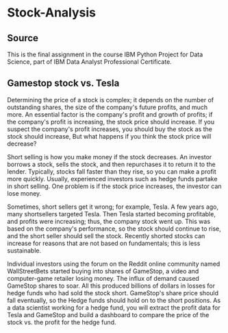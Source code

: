 # Stock-Analysis

## Source

This is the final assignment in the course IBM Python Project for Data Science, part of IBM Data Analyst Professional Certificate.

## Gamestop stock vs. Tesla
Determining the price of a stock is complex; it depends on the number of outstanding shares, the size of the company's future profits, and much more.  An essential factor is the company's profit and growth of profits; if the company's profit is increasing, the stock price should increase.  If you suspect the company's profit increases, you should buy the stock as the stock should increase, But what happens if you think the stock price will decrease? 

Short selling is how you make money if the stock decreases. An investor borrows a stock, sells the stock, and then repurchases it to return it to the lender. Typically, stocks fall faster than they rise, so you can make a profit more quickly. Usually, experienced investors such as hedge funds partake in short selling. One problem is if the stock price increases, the investor can lose money.

Sometimes, short sellers get it wrong; for example, Tesla.  A few years ago, many shortsellers targeted Tesla. Then Tesla started becoming profitable, and profits were increasing; thus, the company stock went up. This was based on the company's performance, so the stock should continue to rise, and the short seller should sell the stock.  Recently shorted stocks can increase for reasons that are not based on fundamentals; this is less sustainable. 

Individual investors using the forum on the Reddit online community named WallStreetBets started buying into shares of GameStop, a video and computer-game retailer losing money. The influx of demand caused GameStop shares to soar. All this produced billions of dollars in losses for hedge funds who had sold the stock short. GameStop's share price should fall eventually, so the Hedge funds should hold on to the short positions. As a data scientist working for a hedge fund, you will extract the profit data for Tesla and GameStop and build a dashboard to compare the price of the stock vs. the profit for the hedge fund.

